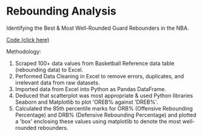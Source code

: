 # Rebounding Analysis
Identifying the Best &amp; Most Well-Rounded Guard Rebounders in the NBA.

[Code (click here)]()

Methodology:
1. Scraped 100+ data values from Basketball Reference data table (rebounding data) to Excel.  
2. Performed Data Cleaning in Excel to remove errors, duplicates, and irrelevant data from raw datasets.
3. Imported data from Excel into Python as Pandas DataFrame.
4. Deduced that scatterplot was most appropriate & used Python libraries Seaborn and Matplotlib to plot 'OREB% against 'DREB%'.
5. Calculated the 85th percentile marks for ORB% (Offensive Rebounding Percentage) and DRB% (Defensive Rebounding Percentage) and plotted a 'box' enclosing these values using matplotlib to denote the most well-rounded rebounders.
